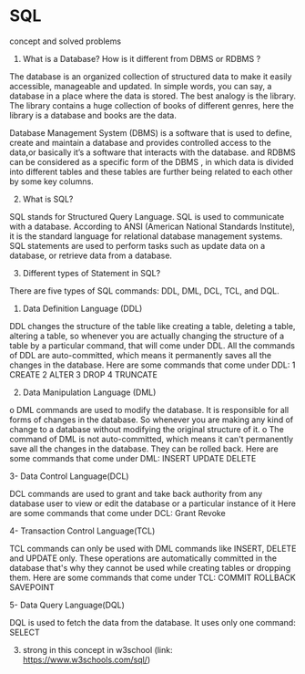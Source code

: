 # SQL
concept and solved problems

1. What is a Database? How is it different from DBMS or RDBMS ?

The database is an organized collection of structured data to make it easily
accessible, manageable and updated. In simple words, you can say, a database in a
place where the data is stored. The best analogy is the library. The library contains a
huge collection of books of different genres, here the library is a database and books
are the data.

Database Management System (DBMS) is a software that is used to define, create and
maintain a database and provides controlled access to the data,or basically it’s a
software that interacts with the database. and RDBMS can be considered as a specific
form of the DBMS , in which data is divided into different tables and these tables are
further being related to each other by some key columns.

2. What is SQL?

SQL stands for Structured Query Language. SQL is used to communicate with a
database. According to ANSI (American National Standards Institute), it is the standard
language for relational database management systems. SQL statements are used to
perform tasks such as update data on a database, or retrieve data from a database.

3. Different types of Statement in SQL?

There are five types of SQL commands: DDL, DML, DCL, TCL, and DQL.

1. Data Definition Language (DDL)

DDL changes the structure of the table like creating a table, deleting a table, altering a
table, so whenever you are actually changing the structure of a table by a particular
command, that will come under DDL.
All the commands of DDL are auto-committed, which means it permanently saves all
the changes in the database.
Here are some commands that come under DDL:
1 CREATE
2 ALTER
3 DROP
4 TRUNCATE

2. Data Manipulation Language (DML)

o DML commands are used to modify the database. It is responsible for all forms of
changes in the database. So whenever you are making any kind of change to a
database without modifying the original structure of it.
o The command of DML is not auto-committed, which means it can't permanently
save all the changes in the database. They can be rolled back.
Here are some commands that come under DML:
 INSERT
 UPDATE
 DELETE

3- Data Control Language(DCL)

DCL commands are used to grant and take back authority from any database user to
view or edit the database or a particular instance of it
Here are some commands that come under DCL:
 Grant
 Revoke
 
4- Transaction Control Language(TCL)

TCL commands can only be used with DML commands like INSERT, DELETE and
UPDATE only.
These operations are automatically committed in the database that's why they cannot
be used while creating tables or dropping them.
Here are some commands that come under TCL:
 COMMIT
 ROLLBACK
 SAVEPOINT
 
5- Data Query Language(DQL)

DQL is used to fetch the data from the database.
It uses only one command:
 SELECT


3. strong in this concept in w3school (link: https://www.w3schools.com/sql/)
